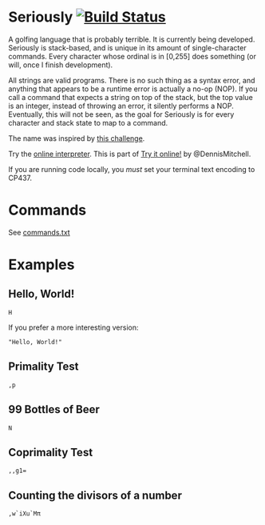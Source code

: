 # Seriously [![Build Status](https://travis-ci.org/Mego/Seriously.svg?branch=v2)](https://travis-ci.org/Mego/Seriously)
A golfing language that is probably terrible. It is currently being developed. Seriously is stack-based, and is unique in its amount of single-character commands. Every character whose ordinal is in [0,255] does something (or will, once I finish development).

All strings are valid programs. There is no such thing as a syntax error, and anything that appears to be a runtime error is actually a no-op (NOP). If you call a command that expects a string on top of the stack, but the top value is an integer, instead of throwing an error, it silently performs a NOP. Eventually, this will not be seen, as the goal for Seriously is for every character and stack state to map to a command.

The name was inspired by [this challenge](http://codegolf.stackexchange.com/questions/58522/seriously-golfscript-cjam-or-pyth).

Try the [online interpreter](http://actually.tryitonline.net). This is part of [Try it online!](http://tryitonline.net) by @DennisMitchell.

If you are running code locally, you *must* set your terminal text encoding to CP437.

# Commands

See [commands.txt](commands.txt)

# Examples

## Hello, World!

```
H
```

If you prefer a more interesting version:

```
"Hello, World!"
```

## Primality Test

```
,p
```

## 99 Bottles of Beer

```
N
```

## Coprimality Test

```
,,g1=
```

## Counting the divisors of a number

```
,w`iXu`Mπ
```
